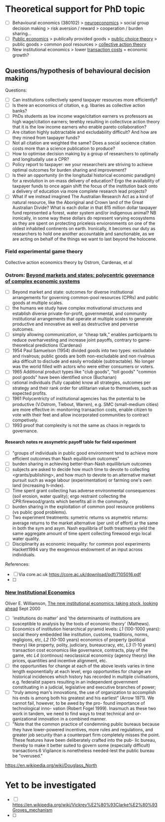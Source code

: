 # Theoretical support for PhD topic
  - [ ] Behavioural economics (380102) > [neuroeconomics](https://en.wikipedia.org/wiki/Neuroeconomics#Social_decision_making) > social group decision making > risk aversion / reward > cooperation / burden sharing...
  - [ ] [Public economics](https://en.wikipedia.org/wiki/Public_economics) > publically provided goods > [public choice theory](https://en.wikipedia.org/wiki/Public_choice) > public goods > common pool resources > [collective action theory](https://en.wikipedia.org/wiki/Collective_action) 
  - [ ] New institutional economics > lower [transaction costs](https://en.wikipedia.org/wiki/Transaction_cost) = economic growth?

## Questions/hypothesis of behavioural decision making
Questions:
 - [ ] Can institutions collectively spend taxpayer resources more efficiently?
 - [ ] Is there an economics of citation, e.g. libaries as collective action banks?
 - [ ] PhDs students as low income wage/citation earners vs professors as high wage/citation earners; terehby resulting in collectivce action theory that it is the low income earners who enable pareto collaboration?
 - [ ] Are citation highly subtractable and excludability difficult?  And how are they mined from taxpayer funds?
 - [ ] Not all citation are weighted the same? Does a social socience citation costs more than a science publication to produce?
 - [ ] How to optimise decision making by a group of researchers to optimally and longitudally use a CPR?
 - [ ] Policy report to taxpayer: we your researchers are striving to achieve optimal outcomes for burden sharing and improvement?
 - [ ] Is their an opportunity (in the longitudal historical economic paradigm) for a revolution in on-mass delivery of education?  Ergo the availability of taxpayer funds to once again shift the focus of the institution back onto a delivery of education via more complete research lead projects?
 - [ ] What if we instead imagined The Australian Research Act as a kind of natural resource, like the Aboriginal and Crown land of the Great Australian Divide?  What is each dollar in that 815 million dollar taxpayer fund represented a forest, water system and/or indigenous animal? NB ironically, in some way these dollars do represent varying ecosystems as they are spent on protecting priceless envioronments on one of the oldest inhabited continents on earth.  Ironically, it becomes our duty as researchers to hold one another accountable and sanctionable, as we are acting on behalf of the things we want to last beyond the holocene.

### Field experimental game theory 
Collective action economics theory by Ostrom, Cardenas, et al

### Ostrom: [Beyond markets and states: polycentric governance of complex economic systems](https://www.nobelprize.org/uploads/2018/06/ostrom_lecture.pdf)
 - [ ] Beyond market and state: outcomes for diverse institutional arrangements for governing common-pool resources (CPRs) and public goods at multiple scales.
 - [ ] the humans we study have complex motivational  structures and establish diverse private-for-profit, governmental, and  community institutional arrangements that operate at multiple  scales to generate  productive and innovative as well as destructive and perverse outcomes.
 - [ ] simply  allowing  communication, or “cheap talk,” enables participants to reduce overharvesting and increase joint payoffs, contrary to game-theoretical predictions (Cardenas)
 - [ ] 1954 Paul Samuelson (1954) divided goods into two types: excludable and rivalrous; public goods are both non-excludable and non rivalrous aka difficult to disclude and easily errodable (subtractable).  No longer was the world filled with actors who were either consumers or voters.  
 - [ ] 1965 Additional product types like "club goods", "toll goods" "common pool goods" have been identified since (Buchanan)
 - [ ] rational individuals (fully capable) know all strategies, outcomes per strategy and their rank order for utilitarian value to themselves, such as expected profits.
 - [ ] 1961 Polycentricty of institutional agencies has the potential to be productive (V.Ostrom, Tiebout, Warren), e.g. SMC (small-medium cities) are more effective in: monitorring transaction costs, enable citizen to vote with their feet and allow incorporated communities to contract competively.
 - [ ] 1993 proof that complexity is not the same as chaos in regards to governance.

#### Research notes re assymetric payoff table for field experiment
  - [ ] "groups of individuals in public good environment tend to achieve more efficient outcomes than Nash equilibrium outcomes"
  - [ ] burden sharing in achieving better-than-Nash equillibrium outcomes
  - [ ] subjects are asked to decide how much time to devote to collecting <grants/publishing>, and how much to devote to an alternative market pursuit such as wage labour (experimentation) or farming one's own land (increasing h-index).
  - [ ] Time spent grant collecting has adverse environmental consequences (soil erosion, water quality); ergo restraint collecting the CPR:firewood/grants which benefits all in the community.
  - [ ] burden sharing in the exploitation of common pool resource problems (vs public good problems).
  - [ ] Two experiment treatments: symetric returns vs asymetric returns: average returns to the market alternative (per unit of effort) ar the same in both the sym and asym. Nash equilibria of both treatments yield the same aggregate amount of time spent collecting firewood ergo local water quality.
  - [ ] Disciplinarity as economic inequality: for common pool experiments Hackett1994 vary the exogenous endowment of an input across individuals.

References:
 - [ ] Via core.ac.uk <title> 'what do people bring into the game: experiments in the field about cooperation in the commons' </title> https://core.ac.uk/download/pdf/7105016.pdf 
 - [ ] 

### [New Institutional Economics](https://en.wikipedia.org/wiki/New_institutional_economics)
Oliver E. Williamson, [The new institutional economics: taking stock, looking ahead](https://www.jstor.org/stable/2565421) Sept 2000
  - [ ] 'institutions do matter' and 'the determinants of institutions are susceptible to analysis by the tools of economic theory' (Mathews).
  - [ ] Economics of institution hierarchical pyramid levels: *L1* (100-1000 years): social theory embedded like institution, customs, traditions, norms, regligions, etc, *L2* (10-100 years) economics of property (political theory) like property, polity, judiciary, bureaucracy, etc, *L3* (1-10 years) transaction cost economics like governance, contracts, play of the game, etc *L4* (continous) neoclassical economicy (agency theory) like prices, quantities and incentive alignment, etc.
  - [ ] the opportunities for change at each of the above levels varies in time length exponentially at each level, ergo opportunities for change are historical incidences which history has recorded in multiple civilisations, e.g. federalist papers resulting in an independent government constituating in a judicial, legislative and executive branches of power; 
  - [ ]  "truly among man's innovations, the use  of organization to accomplish his ends  is among both his greatest and his earliest" (Arrow 1971). We cannot  fail, however, to be awed by the pro-  found importance of technological inno-  vation (Robert Fogel 1999). Inasmuch  as these two work in tandem, we need  to find ways to treat technical and or-  ganizational innovation in a combined  manner.
  - [ ]  "Note that the common practice of condemning public bureaus because they have  lower-powered incentives, more rules  and regulations, and greater job security than a counterpart firm completely  misses the point. These features have  been deliberately crafted into the pub-  lic bureau, thereby to make it better  suited to govern some (especially difficult) transactions.6 Vigilance is nonetheless needed-lest the public bureau  be "overused."

https://en.wikipedia.org/wiki/Douglass_North

# Yet to be investigated
 - [ ] https://en.wikipedia.org/wiki/Vickrey%E2%80%93Clarke%E2%80%93Groves_mechanism
 - [ ] 
